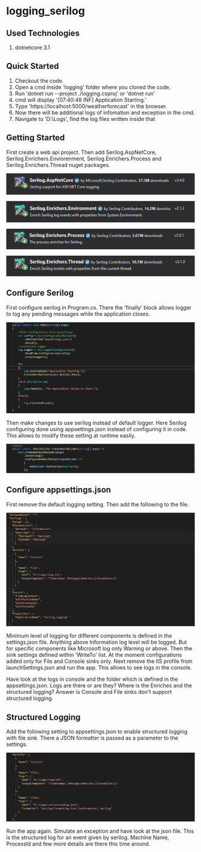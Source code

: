 # logging_serilog

## Used Technologies

1. dotnetcore 3.1

## Quick Started

1. Checkout the code.
2. Open a cmd inside 'logging' folder where you cloned the code.
3. Run 'dotnet run --project ./logging.csproj' or 'dotnet run'
4. cmd will display '[07:40:48 INF] Application Starting.'
5. Type 'https://localhost:5000/weatherforecast' in the browser.
6. Now there will be additional logs of infomation and exception in the cmd.
7. Navigate to 'D:\Logs', find the log files written inside that

## Getting Started

First create a web api project. Then add Serilog.AspNetCore, Serilog.Enrichers.Enviorenment, Serilog.Enrichers.Process and Serilog.Enrichers.Thread nuget packages.

![serilog-aspnetcore](./images/serilog-dotnetcore.PNG)

![serilog-enrich-env](./images/serilog-enrich-env.PNG)

![serilog-enrich-process](./images/serilog-enrich-process.PNG)

![serilog-enrich-thread](./images/serilog-enrich-thread.PNG)

## Configure Serilog

First configure serilog in Program.cs. There the 'finally' block allows logger to log any pending messages while the application closes.

![configure-serilog](./images/configure-serilog.PNG)

Then make changes to use serilog instead of default logger. Here Serilog configuring done using appsettings.json instead of configuring it in code. This allows to modify these setting at runtime easily.

![use-serilog](./images/use-serilog.PNG)

## Configure appsettings.json

First remove the default logging setting. Then add the following to the file.

![appsettings](./images/appsettings.PNG)

Minimum level of logging for different components is defined in the settings.json file. Anything above Information log level will be logged. But for specific components like Microsoft log only Warning or above.
Then the sink settings defined within 'WriteTo' list. At the moment configurations added only for File and Console sinks only.
Next remove the IIS profile from launchSettings.json and run the app. This allows to see logs in the console.

Have look at the logs in console and the folder which is defined in the appsettings.json. Logs are there or are they? Where is the Enriches and the structured logging? Answer is Console and File sinks don't support structured logging.

## Structured Logging

Add the following setting to appsettings.json to enable structured logging with file sink. There a JSON formatter is passed as a parameter to the settings.

![appsettings-structured-logs](./images/structured-logging.PNG)

Run the app again. Simulate an exception and have look at the json file. This is the structured log for an event given by serilog. Machine Name, ProcessId and few more details are there this time around.





